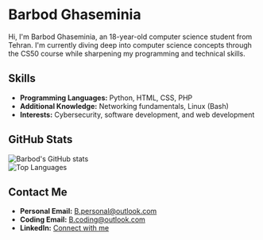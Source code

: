 # Barbod Ghaseminia

Hi, I'm Barbod Ghaseminia, an 18-year-old computer science student from Tehran. I'm currently diving deep into computer science concepts through the CS50 course while sharpening my programming and technical skills.

## Skills
- **Programming Languages:** Python, HTML, CSS, PHP  
- **Additional Knowledge:** Networking fundamentals, Linux (Bash)  
- **Interests:** Cybersecurity, software development, and web development  

## GitHub Stats
![Barbod's GitHub stats](https://github-readme-stats.vercel.app/api?username=Barbodgh&show_icons=true&theme=transparent)  
![Top Languages](https://github-readme-stats.vercel.app/api/top-langs/?username=Barbodgh&layout=compact&theme=transparent)

## Contact Me
- **Personal Email:** [B.personal@outlook.com](mailto:B.personal@outlook.com)  
- **Coding Email:** [B.coding@outlook.com](mailto:B.coding@outlook.com)  
- **LinkedIn:** [Connect with me](#)  

